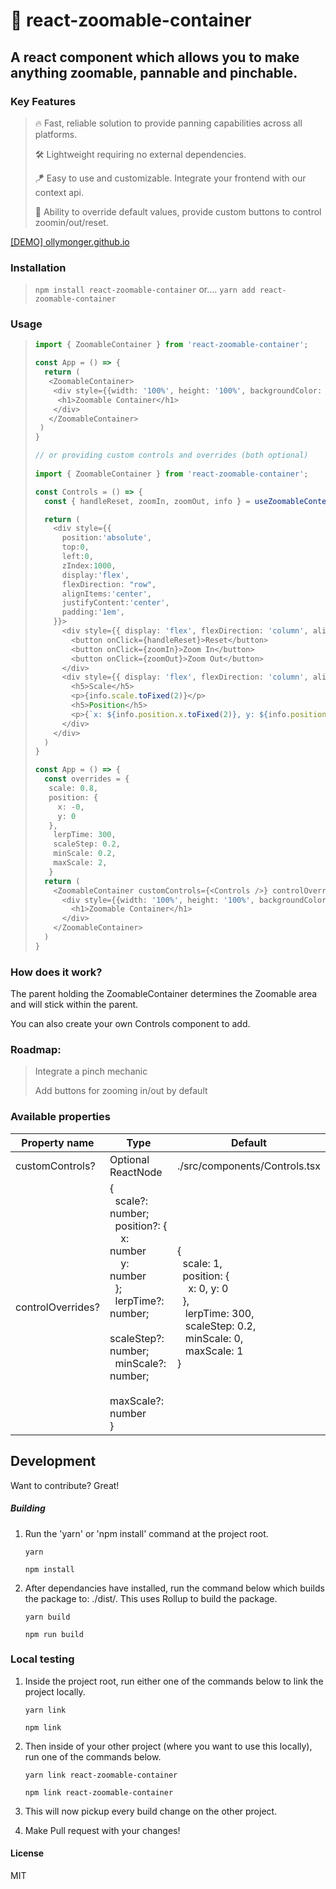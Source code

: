 # 🔭 react-zoomable-container

## A react component which allows you to make anything zoomable, pannable and pinchable.

### Key Features

> 🔥 Fast, reliable solution to provide panning capabilities across all platforms.
>
> 🛠 Lightweight requiring no external dependencies.
>
> 🪁 Easy to use and customizable. Integrate your frontend with our context api.
>
> 👑 Ability to override default values, provide custom buttons to control zoomin/out/reset.

[[DEMO] ollymonger.github.io](https://ollymonger.github.io/ "Demo")

### Installation

> ``npm install react-zoomable-container``
> or....
> `yarn add react-zoomable-container`

### Usage

> ```typescript
> import { ZoomableContainer } from 'react-zoomable-container';
>
> const App = () => {
>   return (  
>    <ZoomableContainer>
>     <div style={{width: '100%', height: '100%', backgroundColor: 'red'}}>
>      <h1>Zoomable Container</h1>
>     </div>
>    </ZoomableContainer>
>  )
> }
>
> // or providing custom controls and overrides (both optional)
>  
> import { ZoomableContainer } from 'react-zoomable-container';
>
> const Controls = () => {
>   const { handleReset, zoomIn, zoomOut, info } = useZoomableContext();
>
>   return (
>     <div style={{
>       position:'absolute',
>       top:0,
>       left:0,
>       zIndex:1000,
>       display:'flex',
>       flexDirection: "row",
>       alignItems:'center',
>       justifyContent:'center',
>       padding:'1em',
>     }}>
>       <div style={{ display: 'flex', flexDirection: 'column', alignItems: 'center', justifyContent: 'center' }}>
>         <button onClick={handleReset}>Reset</button>
>         <button onClick={zoomIn}>Zoom In</button>
>         <button onClick={zoomOut}>Zoom Out</button>
>       </div>
>       <div style={{ display: 'flex', flexDirection: 'column', alignItems: 'center', justifyContent: 'center' }}>
>         <h5>Scale</h5>
>         <p>{info.scale.toFixed(2)}</p>
>         <h5>Position</h5>
>         <p>{`x: ${info.position.x.toFixed(2)}, y: ${info.position.y.toFixed(2)}`}</p>
>       </div>
>     </div>
>   )
> }
>
> const App = () => {
>   const overrides = {
>    scale: 0.8,
>    position: {
>      x: -0,
>      y: 0
>    },
>     lerpTime: 300,
>     scaleStep: 0.2,
>     minScale: 0.2,
>     maxScale: 2,
>    }
>   return (
>     <ZoomableContainer customControls={<Controls />} controlOverrides={overrides}>
>       <div style={{width: '100%', height: '100%', backgroundColor: 'red'}}>
>         <h1>Zoomable Container</h1>
>       </div>
>     </ZoomableContainer>
>   )
> }
>
> ```

### How does it work?

The parent holding the ZoomableContainer determines the Zoomable area and will stick within the parent.

You can also create your own Controls component to add.

### Roadmap:

> Integrate a pinch mechanic
>
> Add buttons for zooming in/out by default

### Available properties

| Property name     | Type                                                                                                                                                                                                                   | Default                                                                                                                                                                         |
| ----------------- | ---------------------------------------------------------------------------------------------------------------------------------------------------------------------------------------------------------------------- | ------------------------------------------------------------------------------------------------------------------------------------------------------------------------------- |
| customControls?   | Optional ReactNode                                                                                                                                                                                                     | ./src/components/Controls.tsx                                                                                                                                                   |
| controlOverrides? | {<br />  scale?: number;<br />  position?: {<br />    x: number<br />    y: number<br />  };<br />  lerpTime?: number;<br />  scaleStep?: number;<br />  minScale?: number;<br />  maxScale?: number<br />} | {<br />  scale: 1,<br />  position: {<br />    x: 0, y: 0<br />  },<br />   lerpTime: 300,<br />   scaleStep: 0.2,<br />   minScale: 0,<br />   maxScale: 1<br />} |

## Development

Want to contribute? Great!

##### Building

1. Run the 'yarn' or 'npm install' command at the project root.

   ```
   yarn

   npm install
   ```
2. After dependancies have installed, run the command below which builds the package to: ./dist/. This uses Rollup to build the package.

   ```
   yarn build

   npm run build
   ```

### Local testing

1. Inside the project root, run either one of the commands below to link the project locally.

   ```
   yarn link

   npm link

   ```
2. Then inside of your other project (where you want to use this locally), run one of the commands below.

   ```
   yarn link react-zoomable-container

   npm link react-zoomable-container
   ```
3. This will now pickup every build change on the other project.
4. Make Pull request with your changes!

#### License

MIT

